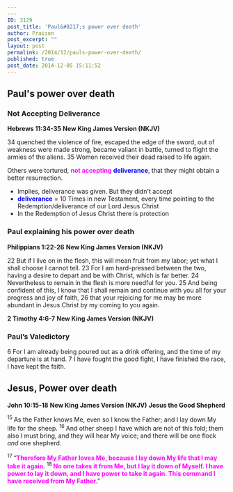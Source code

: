 ```yaml
---
---
ID: 3129
post_title: 'Paul&#8217;s power over death'
author: Praison
post_excerpt: ""
layout: post
permalink: /2014/12/pauls-power-over-death/
published: true
post_date: 2014-12-05 15:11:52
---
```

<h2>Paul's power over death</h2>
<h3>Not Accepting Deliverance</h3>
<strong>Hebrews 11:34-35</strong>
<strong> New King James Version (NKJV)</strong>

34 quenched the violence of fire, escaped the edge of the sword, out of weakness were made strong, became valiant in battle, turned to flight the armies of the aliens. 35 Women received their dead raised to life again.

Others were tortured, <span style="color: #ff00ff;"><strong>not accepting</strong></span> <span style="color: #0000ff;"><strong>deliverance</strong></span>, that they might obtain a better resurrection.
<ul>
	<li>Implies, deliverance was given. But they didn't accept</li>
	<li><span style="color: #0000ff;"><strong>deliverance</strong> </span>= 10 Times in new Testament, every time pointing to the Redemption/deliverance of our Lord Jesus Christ</li>
	<li>In the Redemption of Jesus Christ there is protection</li>
</ul>
<h3>Paul explaining his power over death</h3>
<strong>Philippians 1:22-26</strong>
<strong> New King James Version (NKJV)</strong>

22 But if I live on in the flesh, this will mean fruit from my labor; yet what I shall choose I cannot tell.
23 For I am hard-pressed between the two, having a desire to depart and be with Christ, which is far better.
24 Nevertheless to remain in the flesh is more needful for you.
25 And being confident of this, I know that I shall remain and continue with you all for your progress and joy of faith,
26 that your rejoicing for me may be more abundant in Jesus Christ by my coming to you again.

<strong>2 Timothy 4:6-7</strong>
<strong> New King James Version (NKJV)</strong>
<h3>Paul’s Valedictory</h3>
6 For I am already being poured out as a drink offering, and the time of my departure is at hand.
7 I have fought the good fight, I have finished the race, I have kept the faith.
<h2>Jesus, Power over death</h2>
<strong>John 10:15-18</strong>
<strong> New King James Version (NKJV)</strong>
<strong> Jesus the Good Shepherd</strong>

<span id="en-NKJV-26497" class="text John-10-15"><sup class="versenum">15 </sup><span class="woj">As the Father knows Me, even so I know the Father; and I lay down My life for the sheep.</span> </span><span id="en-NKJV-26498" class="text John-10-16"><sup class="versenum">16 </sup><span class="woj">And other sheep I have which are not of this fold; them also I must bring, and they will hear My voice; and there will be one flock <i>and</i> one shepherd.</span></span>

<span id="en-NKJV-26499" class="text John-10-17"><sup class="versenum">17 </sup><span class="woj">“<span style="color: #ff00ff;"><strong>Therefore My Father loves Me, because I lay down My life that I may take it again</strong></span>.</span> </span><span id="en-NKJV-26500" class="text John-10-18"><sup class="versenum">18 </sup><span class="woj"><span style="color: #ff00ff;"><strong>No one takes it from Me, but I lay it down of Myself. I have power to lay it down, and I have power to take it again. This command I have received from My Father</strong></span>.”</span></span>